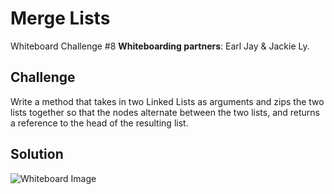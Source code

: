# Merge Lists
Whiteboard Challenge #8
**Whiteboarding partners**: Earl Jay & Jackie Ly.

## Challenge
Write a method that takes in two Linked Lists as arguments and zips the two lists together so that the nodes alternate between the two lists, and returns a reference to the head of the resulting list.

## Solution
![Whiteboard Image](https://raw.githubusercontent.com/btaylor93/Data-Structures-and-Algorithms/master/assets/MergeListsWhiteboard.jpg)
